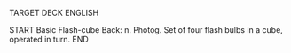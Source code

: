 TARGET DECK
ENGLISH

START
Basic
Flash-cube
Back: n. Photog. Set of four flash bulbs in a cube, operated in turn.
END

